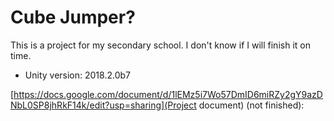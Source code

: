 # Cube Jumper?

This is a project for my secondary school. I don't know if I will finish it on time.

- Unity version: 2018.2.0b7

[https://docs.google.com/document/d/1lEMz5i7Wo57DmID6miRZy2gY9azDNbL0SP8jhRkF14k/edit?usp=sharing](Project document) (not finished):
